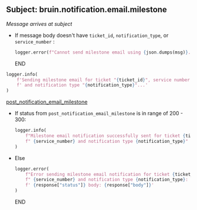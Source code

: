 ## Subject: bruin.notification.email.milestone

_Message arrives at subject_

* If message body doesn't have `ticket_id`, `notification_type`, or `service_number` :
  ```python
  logger.error(f"Cannot send milestone email using {json.dumps(msg)}. " f"JSON malformed")
  ```
  END

```python
logger.info(
    f'Sending milestone email for ticket "{ticket_id}", service number "{service_number}"'
    f' and notification type "{notification_type}"...'
)
```

[post_notification_email_milestone](../repositories/bruin_repository/post_notification_email_milestone.md)

* If status from `post_notification_email_milestone` is in range of 200 - 300:
  ```python
  logger.info(
      f"Milestone email notification successfully sent for ticket {ticket_id}, service number"
      f" {service_number} and notification type {notification_type}"
  )
  ```
* Else
    ```python
    logger.error(
        f"Error sending milestone email notification for ticket {ticket_id}, service number"
        f" {service_number} and notification type {notification_type}: Status:"
        f' {response["status"]} body: {response["body"]}'
    )
    ```

    END
